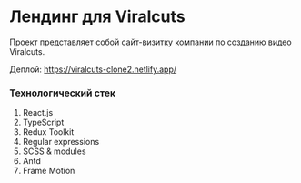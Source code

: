 # Лендинг для Viralcuts 

Проект представляет собой сайт-визитку компании по созданию видео Viralcuts.

Деплой: https://viralcuts-clone2.netlify.app/

### Технологический стек
1. React.js
2. TypeScript
3. Redux Toolkit
4. Regular expressions
6. SCSS & modules 
7. Antd
8. Frame Motion